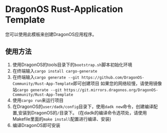 # DragonOS Rust-Application Template

您可以使用此模板来创建DragonOS应用程序。

## 使用方法

1. 使用DragonOS的tools目录下的`bootstrap.sh`脚本初始化环境
2. 在终端输入`cargo install cargo-generate`
3. 在终端输入`cargo generate --git https://github.com/DragonOS-Community/Rust-App-Template`即可创建项目
如果您的网络较慢，请使用镜像站`cargo generate --git https://git.mirrors.dragonos.org/DragonOS-Community/Rust-App-Template`
4. 使用`cargo run`来运行项目
5. 在DragonOS的`user/dadk/config`目录下，使用`dadk new`命令，创建编译配置,安装到DragonOS的`/`目录下。 
(在dadk的编译命令选项处，请使用Makefile里面的`make install`配置进行编译、安装)
6. 编译DragonOS即可安装

